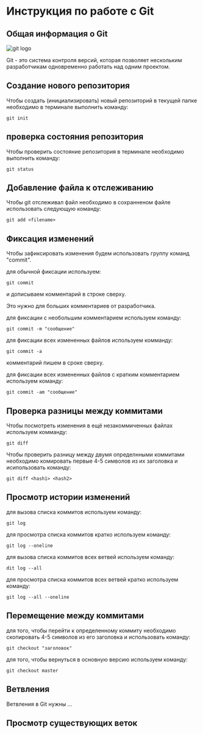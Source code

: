 # **Инструкция по работе с Git**

## Общая информация о Git ##

![git logo](git.jpg)

Git - это система контроля версий, которая позволяет нескольким разработчикам одновременно работать над одним проектом.

## Создание нового репозитория

Чтобы создать (инициализировать) новый репозиторий в текущей папке необходимо в терминале выполнить команду:

    git init

## проверка состояния репозитория
Чтобы проверить состояние репозитория в терминале необходимо выполнить команду:

    git status

## Добавление файла к отслеживанию
Чтобы git отслеживал файл необходимо в сохранненом файле использовать следующую команду:

    git add <filename>

##  Фиксация изменений
Чтобы зафиксировать изменения будем использовать группу команд "commit".

 для обычной фиксации используем:

    git commit

и дописываем комментарий в строке сверху. 

Это нужно для больших комментариев от разработчика.

для фиксации с необольшим комментарием используем команду:

    git commit -m "сообщение"

для фиксации всех измененных файлов используем комманду:

    git commit -a

комментарий пишем в сроке сверху.

для фиксации всех измененных файлов с кратким комментарием используем команду:

    git commit -am "сообщение"

  ## Проверка разницы между коммитами

  Чтобы посмотреть изменения в ещё незакоммиченных файлах используем комманду:

    git diff

Чтобы проверить разницу между двумя определнными коммитами необходимо комировать первые 4-5 символов из их заголовка и исипользовать команду:

    git diff <hash1> <hash2>

## Просмотр истории изменений

для вызова списка коммитов используем команду:

    git log

для просмотра списка коммитов кратко используем команду:

    git log --oneline

для вызова списка коммитов всех ветвей используем команду:

    dit log --all

для просмотра списка коммитов всех ветвей кратко используем команду:

    git log --all --oneline

## Перемещение между коммитами

для того, чтобы перейти к определенному коммиту необходимо скопировать 4-5 символов из его заголовка и использовать команду:

    git checkout "заголовок"

для того, чтобы вернуться в основную версию используем команду:

    git checkout master
    
## Ветвления

Ветвления в Git нужны ...

## Просмотр существующих веток